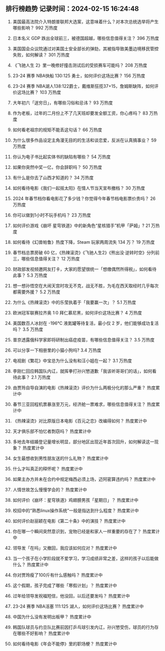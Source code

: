 
## 排行榜趋势 记录时间：2024-02-15 16:24:48
  
  1. 美国最高法院介入特朗普联邦大选案，这意味着什么？对本次总统选举将产生哪些影响？ 992 万热度
    
  2. 日本名义 GDP 跌出全球前三，被德国超越，哪些信息值得关注？ 396 万热度
    
  3. 美国国会众议院通过对美国土安全部长的弹劾，其被指导致美墨边境移民管控失败，如何解读？ 301 万热度
    
  4. 《飞驰人生 2》里一晚修好撞击测试后的受损赛车可能吗？ 208 万热度
    
  5. 23-24 赛季 NBA快船 130:125 勇士，如何评价这场比赛？ 156 万热度
    
  6. 23-24 赛季 NBA湖人138:122爵士，戴维斯狂揽37+15，詹姆斯缺阵，如何评价这场比赛？ 103 万热度
    
  7. 大年初六「送穷日」，有哪些习俗和忌讳？ 93 万热度
    
  8. 作为老板，过年的二月份上不了几天班却要发全额工资，你心疼吗？ 83 万热度
    
  9. 如何看老祖宗的规矩不能丢这句话？ 66 万热度
    
  10. 为什么很多作品设定主角漫无目的的生活和谈恋爱，反派在认真搞事业？ 59 万热度
    
  11. 你认为电子书比起实体书的缺陷有哪些？ 54 万热度
    
  12. 如果你突然中奖一亿，你会辞职吗？ 50 万热度
    
  13. 有什么是你去了山西才知道的？ 34 万热度
    
  14. 如何看待电影《我们一起摇太阳》在情人节当天宣布撤档？ 30 万热度
    
  15. 2024 年春节档你看电影花了多少钱？你觉得今年春节档电影票价贵吗？ 26 万热度
    
  16. 你可以做到1小时不玩手机吗？ 23 万热度
    
  17. 如何评价游戏《崩坏 星穹铁道》中的新角色“星核猎手”机甲「萨姆」? 21 万热度
    
  18. 如何看待《幻兽帕鲁》热度下降，Steam 玩家两周流失 134 万？ 19 万热度
    
  19. 春节档总票房破 60 亿，《热辣滚烫》《飞驰人生2》《熊出没·逆转时空》分列前三，哪些信息值得关注？ 12 万热度
    
  20. 财政部发视频邀网友打卡，大家的愿望很统一「想缴偶然所得税」，如何看待此事？ 5.3 万热度
    
  21. 想一想孙悟空在大闹天宫时攻无不克，战无不胜，为毛在西天取经时几乎每次都需要外援？ 5.2 万热度
    
  22. 为什么《热辣滚烫》中的乐莹执着于「我要赢一次」？ 5.1 万热度
    
  23. 欧洲冠军联赛拉齐奥 1:0 拜仁慕尼黑，如何评价这场比赛？ 4 万热度
    
  24. 美国数百人冰封在 -196℃ 液氮罐等待复活，最小仅 2 岁，他们能够成功复活吗？ 3.5 万热度
    
  25. 普京透露俄科学家即将研制出癌症疫苗，有哪些信息值得关注？ 3.5 万热度
    
  26. 可以分享一下相册里的小猫小狗吗? 3.4 万热度
    
  27. 电视剧《繁花》中宝总为什么没有和汪小姐在一起？ 3.1 万热度
    
  28. 李刚仁回应韩国队内讧，就挥拳打孙兴慜道歉「我该听哥哥们的话」，如何看待此事？ 2.1 万热度
    
  29. 由贾玲自导自演的电影《热辣滚烫》评价为什么两极分化的那么严重？ 热度累计中
    
  30. 春节三亚回程机票暴涨至万元，经济舱一票难求，哪些信息值得关注？ 热度累计中
    
  31. 《热辣滚烫》对比原版日本电影《百元之恋》改编得如何？ 热度累计中
    
  32. 天才俱乐部不怕忆者剽窃吗？ 热度累计中
    
  33. 多地去年结婚登记量增长明显，部分地区出现近年首次回升，如何解读这一现象？ 热度累计中
    
  34. 女生最想收到男性朋友送的什么礼物？ 热度累计中
    
  35. 什么才叫真正的释怀呢？ 热度累计中
    
  36. 如果主办方并未在合约中规定梅西必须上场，迈阿密算违约吗？ 热度累计中
    
  37. 人情世故怎么慢慢学会的？ 热度累计中
    
  38. 如何评价《崩坏：星穹铁道》鸡翅膀男孩「星期日」？ 热度累计中
    
  39. 校招中的“熟悉linux操作系统”一般是指达到什么程度？ 热度累计中
    
  40. 如何评价赵丽颖在电影《第二十条》中的演技？ 热度累计中
    
  41. 你在哪一个瞬间突然意识到，宠物已经是和家人一样重要的存在了？ 热度累计中
    
  42. 领导发「在吗」又撤回，我应该如何应对？ 热度累计中
    
  43. 当一个孩子在小学阶段就不爱学习，学习成绩非常之差，这样的孩子以后能做什么？ 热度累计中
    
  44. 你对贾玲瘦了100斤有什么感触吗？ 热度累计中
    
  45. 这个假期，孩子完成了哪些「寒假计划」？ 热度累计中
    
  46. 过年给领导发祝福短信，他没回，以后还要发吗？ 热度累计中
    
  47. 23-24 赛季 NBA活塞 111:125 湖人，如何评价这场比赛？ 热度累计中
    
  48. 中国为什么没有发明出板甲？ 热度累计中
    
  49. 韩国队球员与约旦队比赛前因打乒乓球引发内讧，孙兴慜受伤，球员的行为存在哪些不好影响？ 热度累计中
    
  50. 如何看待电影《年会不能停》里的职场梗？ 热度累计中
    